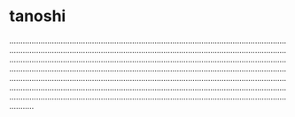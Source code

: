 # tanoshi
...............................................................................................................................................................................................................................................................................................................................................................................................................................................................................................................................................................................................................................................................................................................................................................................................................................................................................................................